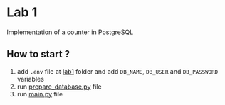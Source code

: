# Lab 1

Implementation of a counter in PostgreSQL

## How to start ?

1.  add `.env` file at [lab1](./) folder and add `DB_NAME`, `DB_USER` and `DB_PASSWORD` variables
2.  run [prepare_database.py](./prepare_database.py) file
3.  run [main.py](./main.py) file
